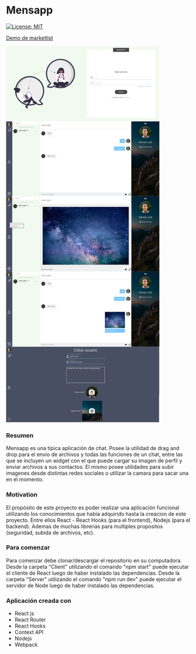 # Mensapp

[![License: MIT](https://img.shields.io/badge/License-MIT-yellow.svg)](https://opensource.org/licenses/MIT)

[Demo de marketlist](https://marketlists.herokuapp.com/)

![](/views.png)

### Resumen

Mensapp es una típica aplicación de chat. Posee la utilidad de drag and drop para el envio de archivos y todas las funciones de un chat, entre las que se incluyen un widget con el que puede cargar su imagen de perfil y enviar archivos a sus contactos. El mismo posee utilidades para subir imagenes desde distintas redes sociales o utilizar la camara para sacar una en el momento.

### Motivation

El propósito de este proyecto es poder realizar una aplicación funcional utilizando los conocimientos que habia adquirido hasta la creacion de este proyecto. Entre ellos React - React Hooks (para el frontend), Nodejs (para el backend). Ademas de muchas librerias para multiples propositos (seguridad, subida de archivos, etc).

### Para comenzar

Para comenzar debe clonar/descargar el repositorio en su computadora.
Desde la carpeta "Client" utilizando el comando "npm start" puede ejecutar el cliente de React luego de haber instalado las dependencias.
Desde la carpeta "Server" utilizando el comando "npm run dev" puede ejecutar el servidor de Node luego de haber instalado las dependencias.

### Aplicación creada con

- React js
- React Router
- React Hooks
- Context API
- Nodejs
- Webpack
